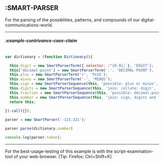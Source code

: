 ## :SMART-PARSER

For the parsing of the possiblities, patterns, and compounds of our digital-communications-world.
***

##### :example-contrivance-case-claim

```javascript

var dictionary = (function Dictionary(){

  this.digit = new SmartParserTerm({ selector: /^[0-9]/ }, 'DIGIT');
  this['decimal-point'] = new SmartParserTerm('.', 'DECIMAL-POINT'),
  this.plus = new SmartParserTerm('+', 'PLUS');
  this.minus = new SmartParserTerm('-', 'MINUS');
  this.sign = new SmartParserSequence(this, 'possible: plus or minus', 'SIGN');
  this.digits = new SmartParserSequence(this, 'join: collate: digit', 'DIGITS');
  this.fraction = new SmartParserSequence(this, 'possible: decimal-point and digits', 'FRACTION');
  this.number = new SmartParserSequence(this, 'join: sign, digits and fraction', 'NUMBER');
  return this;
  
}).call({});

parser = new SmartParser('-123.321');

parser.parse(dictionary.number)

console.log(parser.token);

```

***
For the best-usage-testing of this example is with the script-examination-tool of your web-browser. [Tip: Firefox: Ctrl+Shift+K]
